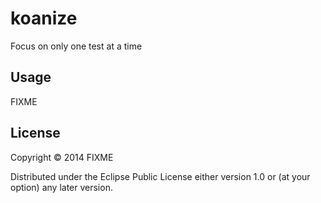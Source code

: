 # koanize

Focus on only one test at a time

## Usage

FIXME

## License

Copyright © 2014 FIXME

Distributed under the Eclipse Public License either version 1.0 or (at
your option) any later version.
